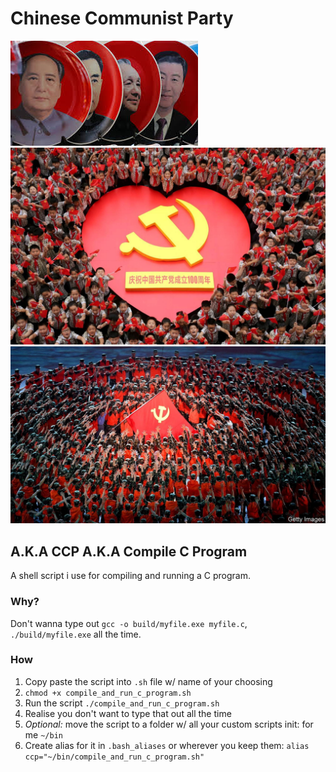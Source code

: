# Chinese Communist Party
![alt text](1_i.png)
![alt text](2_love.png)
![alt text](3_communism.png)

## A.K.A CCP A.K.A Compile C Program
A shell script i use for compiling and running a C program.

### Why?
Don't wanna type out `gcc -o build/myfile.exe myfile.c`, `./build/myfile.exe` all the time.

### How
1. Copy paste the script into `.sh` file w/ name of your choosing
2. `chmod +x compile_and_run_c_program.sh`
3. Run the script `./compile_and_run_c_program.sh`
4. Realise you don't want to type that out all the time
5. <em>Optional:</em> move the script to a folder w/ all your custom scripts init: for me `~/bin`
6. Create alias for it in `.bash_aliases` or wherever you keep them: `alias ccp="~/bin/compile_and_run_c_program.sh"`